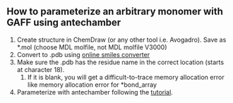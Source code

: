 ## How to parameterize an arbitrary monomer with GAFF using antechamber ##

1. Create structure in ChemDraw (or any other tool i.e. Avogadro). Save as *.mol (choose MDL molfile, not MDL molfile V3000)
2. Convert to .pdb using <a href="https://cactus.nci.nih.gov/translate/">online smiles converter</a>
3. Make sure the .pdb has the residue name in the correct location (starts at character 18). 
    1. If it is blank, you will get a difficult-to-trace memory allocation error like memory allocation error for *bond_array
4. Parameterize with antechamber following the <a href="http://ambermd.org/tutorials/basic/tutorial4b/">tutorial</a>.

